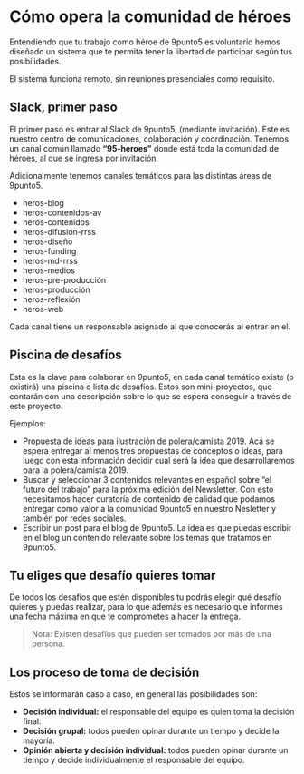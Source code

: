 # Cómo opera la comunidad de héroes
Entendiendo que tu trabajo como héroe de 9punto5 es voluntario hemos diseñado un sistema que te permita tener la libertad de participar según tus posibilidades.

El sistema funciona remoto, sin reuniones presenciales como requisito.

## Slack, primer paso
El primer paso es entrar al Slack de 9punto5, (mediante invitación). Este es nuestro centro de comunicaciones, colaboración y coordinación. Tenemos un canal común llamado **“95-heroes”** donde está toda la comunidad de héroes, al que se ingresa por invitación.

Adicionalmente tenemos canales temáticos para las distintas áreas de 9punto5.

* heros-blog
* heros-contenidos-av
* heros-contenidos
* heros-difusion-rrss
* heros-diseño
* heros-funding
* heros-md-rrss
* heros-medios
* heros-pre-producción
* heros-producción
* heros-reflexión
* heros-web

Cada canal tiene un responsable asignado al que conocerás al entrar en el.

## Piscina de desafíos
Esta es la clave para colaborar en 9punto5, en cada canal temático existe (o existirá) una piscina o lista de desafíos. Estos son mini-proyectos, que contarán con una descripción sobre lo que se espera conseguir a través de este proyecto.

Ejemplos:
- Propuesta de ideas para ilustración de polera/camista 2019. Acá se espera entregar al menos tres propuestas de conceptos o ideas, para luego con esta información decidir cual será la idea que desarrollaremos para la polera/camista 2019.
- Buscar y seleccionar 3 contenidos relevantes en español sobre “el futuro del trabajo” para la próxima edición del Newsletter. Con esto necesitamos hacer curatoría de contenido de calidad que podamos entregar como valor a la comunidad 9punto5 en nuestro Nesletter y también por redes sociales.
- Escribir un post para el blog de 9punto5. La idea es que puedas escribir en el blog un contenido relevante sobre los temas que tratamos en 9punto5.

## Tu eliges que desafío quieres tomar
De todos los desafíos que estén disponibles tu podrás elegir qué desafío quieres y puedas realizar, para lo que además es necesario que informes una fecha máxima en que te comprometes a hacer la entrega.

> Nota: Existen desafíos que pueden ser tomados por más de una persona.

## Los proceso de toma de decisión
Estos se informarán caso a caso, en general las posibilidades son:
- **Decisión individual:** el responsable del equipo es quien toma la decisión final.
- **Decisión grupal:** todos pueden opinar durante un tiempo y decide la mayoría.
- **Opinión abierta y decisión individual:** todos pueden opinar durante un tiempo y decide individualmente el responsable del equipo.
